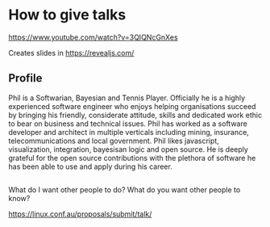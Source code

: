 # How to give talks

https://www.youtube.com/watch?v=3QIQNcGnXes

Creates slides in
https://revealjs.com/

## Profile
Phil is a Softwarian, Bayesian and Tennis Player. Officially he is a highly experienced software engineer who enjoys helping organisations succeed by bringing his friendly, considerate attitude, skills and dedicated work ethic to bear on business and technical issues. Phil has worked as a software developer and architect in multiple verticals including mining, insurance, telecommunications and local government. Phil likes javascript, visualization, integration, bayesisan logic and open source.  He is deeply grateful for the open source contributions with the plethora of software he has been able to use and apply during his career. 


##

What do I want other people to do?
What do you want other people to know?


https://linux.conf.au/proposals/submit/talk/
